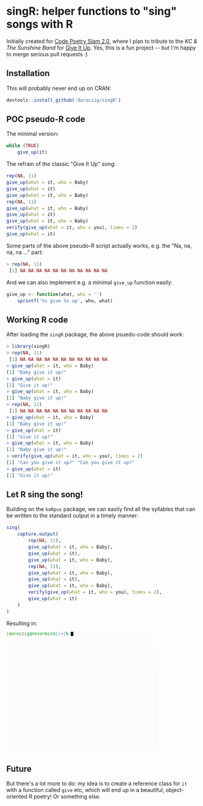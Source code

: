 # singR: helper functions to "sing" songs with R

Initially created for [Code Poetry Slam 2.0](http://stanford.edu/~mkagen/codepoetryslam/), where I plan to tribute to the *KC & The Sunshine Band* for [Give It Up](http://www.metrolyrics.com/give-it-up-lyrics-kc-and-the-sunshine-band.html). Yes, this is a fun project -- but I'm happy to merge serious pull requests :)

## Installation

This will probably never end up on CRAN:

```r
devtools::install_github('daroczig/singR')
```

## POC pseudo-R code

The minimal version:

```r
while (TRUE)
    give_up(it)
```

The refrain of the classic "Give It Up" song:

```r
rep(NA, 11)
give_up(what = it, who = Baby)
give_up(what = it)
give_up(what = it, who = Baby)
rep(NA, 11)
give_up(what = it, who = Baby)
give_up(what = it)
give_up(what = it, who = Baby)
verify(give_up(what = it, who = you), times = 2)
give_up(what = it)
```

Some parts of the above pseudo-R script actually works, e.g. the "Na, na, na, na ..." part:

```r
> rep(NA, 11)
 [1] NA NA NA NA NA NA NA NA NA NA NA
```

And we can also implement e.g. a minimal `give_up` function easily:

```r
give_up <- function(what, who = '')
	sprintf('%s give %s up', who, what)
```

## Working R code

After loading the `singR` package, the above psuedo-code should work:

```r
> library(singR)
> rep(NA, 11)
 [1] NA NA NA NA NA NA NA NA NA NA NA
> give_up(what = it, who = Baby)
[1] "Baby give it up!"
> give_up(what = it)
[1] "Give it up!"
> give_up(what = it, who = Baby)
[1] "Baby give it up!"
> rep(NA, 11)
 [1] NA NA NA NA NA NA NA NA NA NA NA
> give_up(what = it, who = Baby)
[1] "Baby give it up!"
> give_up(what = it)
[1] "Give it up!"
> give_up(what = it, who = Baby)
[1] "Baby give it up!"
> verify(give_up(what = it, who = you), times = 2)
[1] "Can you give it up?" "Can you give it up?"
> give_up(what = it)
[1] "Give it up!"
```

## Let R sing the song!

Building on the `koRpus` package, we can easily find all the syllables that can be written to the standard output in a timely manner:

```r
sing(
    capture.output(
        rep(NA, 11),
        give_up(what = it, who = Baby),
        give_up(what = it),
        give_up(what = it, who = Baby),
        rep(NA, 11),
        give_up(what = it, who = Baby),
        give_up(what = it),
        give_up(what = it, who = Baby),
        verify(give_up(what = it, who = you), times = 2),
        give_up(what = it)
    )
)
```

Resulting in:

<img src="demo.gif" width="400px"/>

## Future

But there's a lot more to do: my idea is to create a reference class for `it` with a function called `give` etc, which will end up in a beautiful, object-oriented R poetry! Or something else.
